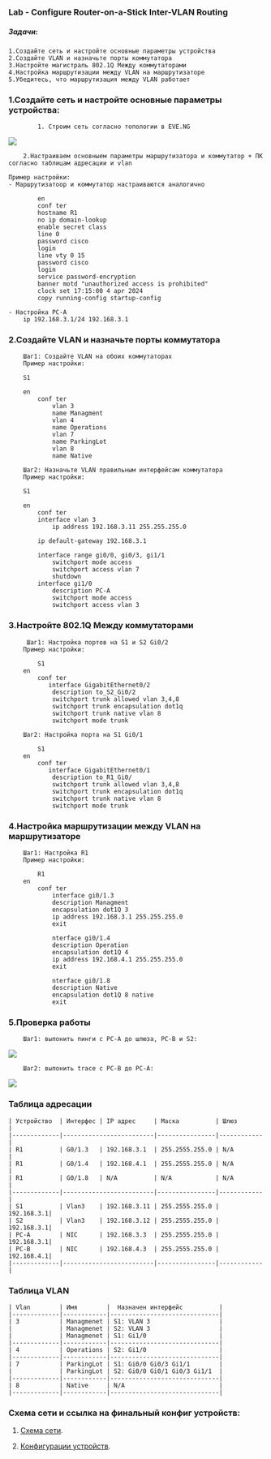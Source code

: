 ### Lab - Configure Router-on-a-Stick Inter-VLAN Routing 

##### Задачи:
    1.Создайте сеть и настройте основные параметры устройства
    2.Создайте VLAN и назначьте порты коммутатора
    3.Настройте магистраль 802.1Q Между коммутаторами
    4.Настройка маршрутизации между VLAN на маршрутизаторе
    5.Убедитесь, что маршрутизация между VLAN работает



### 1.Создайте сеть и настройте основные параметры устройства: 
            1. Строим сеть согласно топологии в EVE.NG
![](lab01-vlan.png)


        2.Настраиваем основныем параметры маршрутизатора и коммутатор + ПК согласно таблицам адресации и vlan        

    Пример настройки:
    - Маршрутизатоор и коммутатор настраиваются аналогично
```
        en
        conf ter
        hostname R1
        no ip domain-lookup
        enable secret class
        line 0
        password cisco
        login
        line vty 0 15
        password cisco
        login
        service password-encryption
        banner motd "unauthorized access is prohibited"
        clock set 17:15:00 4 apr 2024
        copy running-config startup-config
```
    - Настройка PC-A
        ip 192.168.3.1/24 192.168.3.1

### 2.Создайте VLAN и назначьте порты коммутатора
        Шаг1: Создайте VLAN на обоих коммутаторах
        Пример настройки:

        S1
```
    en
        conf ter
            vlan 3
            name Managment
            vlan 4 
            name Operations
            vlan 7
            name ParkingLot
            vlan 8
            name Native
 ```       

        Шаг2: Назначьте VLAN правильным интерфейсам коммутатора
        Пример настройки:

        S1
```        
    en
        conf ter
        interface vlan 3 
            ip address 192.168.3.11 255.255.255.0

        ip default-gateway 192.168.3.1

        interface range gi0/0, gi0/3, gi1/1
            switchport mode access
            switchport access vlan 7
            shutdown
        interface gi1/0
            description PC-A
            switchport mode access
            switchport access vlan 3
```
### 3.Настройте 802.1Q Между коммутаторами
         Шаг1: Настройка портов на S1 и S2 Gi0/2
        Пример настройки:
```    
        S1
    en
        conf ter
           interface GigabitEthernet0/2
            description to_S2_Gi0/2
            switchport trunk allowed vlan 3,4,8
            switchport trunk encapsulation dot1q
            switchport trunk native vlan 8
            switchport mode trunk
```
        Шаг2: Настройка порта на S1 Gi0/1
```
        S1
    en
        conf ter
           interface GigabitEthernet0/1
            description to_R1_Gi0/
            switchport trunk allowed vlan 3,4,8
            switchport trunk encapsulation dot1q
            switchport trunk native vlan 8
            switchport mode trunk
```


### 4.Настройка маршрутизации между VLAN на маршрутизаторе
        Шаг1: Настройка R1
        Пример настройки:
```    
        R1
    en
        conf ter
            interface gi0/1.3
            description Managment
            encapsulation dot1Q 3
            ip address 192.168.3.1 255.255.255.0
            exit

            nterface gi0/1.4
            description Operation
            encapsulation dot1Q 4
            ip address 192.168.4.1 255.255.255.0
            exit

            nterface gi0/1.8
            description Native
            encapsulation dot1Q 8 native
            exit
```



 ### 5.Проверка работы
        Шаг1: выпонить пинги с PC-A до шлюза, PC-B и S2:

![](ping.png)

        Шаг2: выпонить trace с PC-B до PC-A:
        
![](trace.png)



### Таблица адресации

    | Устройство  | Интерфес | IP адрес     | Маска          | Шлюз       |
    |-------------|-------------------------|----------------|------------|
    | R1          | G0/1.3   | 192.168.3.1  | 255.2555.255.0 | N/A        |
    | R1          | G0/1.4   | 192.168.4.1  | 255.2555.255.0 | N/A        |
    | R1          | G0/1.8   | N/A          | N/A            | N/A        |
    |-------------|-------------------------|----------------|------------|
    | S1          | Vlan3    | 192.168.3.11 | 255.2555.255.0 | 192.168.3.1|
    | S2          | Vlan3    | 192.168.3.12 | 255.2555.255.0 | 192.168.3.1|
    | PC-A        | NIC      | 192.168.3.3  | 255.2555.255.0 | 192.168.3.1|
    | PC-B        | NIC      | 192.168.4.3  | 255.2555.255.0 | 192.168.4.1|
    |-------------|-------------------------|----------------|------------|


### Таблица VLAN

    | Vlan        | Имя        |  Назначен интерфейс          |
    |-------------|------------|------------------------------|
    | 3           | Managmenet | S1: VLAN 3                   |
    |             | Managmenet | S2: VLAN 3                   |
    |             | Managmenet | S1: Gi1/0                    |
    |-------------|------------|------------------------------|
    | 4           | Operations | S2: Gi1/0                    |
    |-------------|------------|------------------------------|
    | 7           | ParkingLot | S1: Gi0/0 Gi0/3 Gi1/1        |
    |             | ParkingLot | S2: Gi0/0 Gi0/1 Gi0/3 Gi1/1  |
    |-------------|------------|------------------------------|
    | 8           | Native     | N/A                          |
    |-------------|------------|------------------------------|


 ### Схема сети и ссылка на финальный конфиг устройств:


1. [Схема сети](lab01-vlan.png).   

2. [Конфигурации устройств](configs/).
